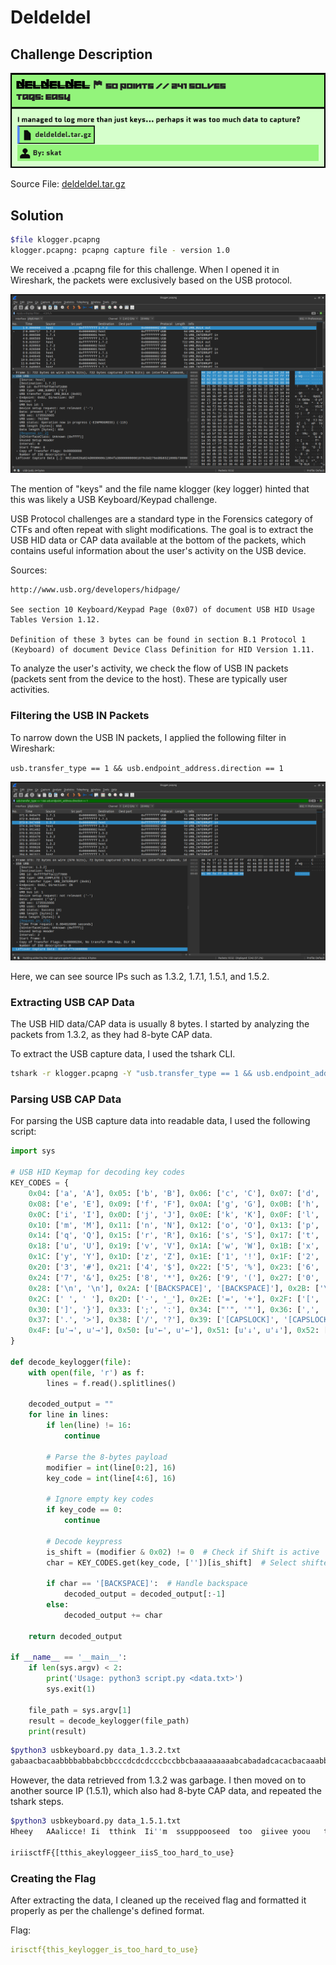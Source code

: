 # Deldeldel

## Challenge Description

![Description](./assets/desc.png)

Source File: [deldeldel.tar.gz](./assets/deldeldel.tar.gz)

## Solution

```bash
$file klogger.pcapng 
klogger.pcapng: pcapng capture file - version 1.0
```

We received a .pcapng file for this challenge. When I opened it in Wireshark, the packets were exclusively based on the USB protocol.

![USB Protocol Packets](./assets/usb_protocol.png)

The mention of "keys" and the file name klogger (key logger) hinted that this was likely a USB Keyboard/Keypad challenge.

USB Protocol challenges are a standard type in the Forensics category of CTFs and often repeat with slight modifications. The goal is to extract the USB HID data or CAP data available at the bottom of the packets, which contains useful information about the user's activity on the USB device.

Sources:
```
http://www.usb.org/developers/hidpage/ 

See section 10 Keyboard/Keypad Page (0x07) of document USB HID Usage Tables Version 1.12.

Definition of these 3 bytes can be found in section B.1 Protocol 1 (Keyboard) of document Device Class Definition for HID Version 1.11.
```

To analyze the user's activity, we check the flow of USB IN packets (packets sent from the device to the host). These are typically user activities.

### Filtering the USB IN Packets
To narrow down the USB IN packets, I applied the following filter in Wireshark:

`usb.transfer_type == 1 && usb.endpoint_address.direction == 1`

![USB IN Packets](./assets/usb_in.png)

Here, we can see source IPs such as 1.3.2, 1.7.1, 1.5.1, and 1.5.2.

### Extracting USB CAP Data
The USB HID data/CAP data is usually 8 bytes. I started by analyzing the packets from 1.3.2, as they had 8-byte CAP data.

To extract the USB capture data, I used the tshark CLI. 

```bash
tshark -r klogger.pcapng -Y "usb.transfer_type == 1 && usb.endpoint_address.direction == 1 && usb.src==1.3.2" -T fields -e usb.capdata > data_1.3.2.txt
```

### Parsing USB CAP Data

For parsing the USB capture data into readable data, I used the following script:

```python
import sys

# USB HID Keymap for decoding key codes
KEY_CODES = {
    0x04: ['a', 'A'], 0x05: ['b', 'B'], 0x06: ['c', 'C'], 0x07: ['d', 'D'],
    0x08: ['e', 'E'], 0x09: ['f', 'F'], 0x0A: ['g', 'G'], 0x0B: ['h', 'H'],
    0x0C: ['i', 'I'], 0x0D: ['j', 'J'], 0x0E: ['k', 'K'], 0x0F: ['l', 'L'],
    0x10: ['m', 'M'], 0x11: ['n', 'N'], 0x12: ['o', 'O'], 0x13: ['p', 'P'],
    0x14: ['q', 'Q'], 0x15: ['r', 'R'], 0x16: ['s', 'S'], 0x17: ['t', 'T'],
    0x18: ['u', 'U'], 0x19: ['v', 'V'], 0x1A: ['w', 'W'], 0x1B: ['x', 'X'],
    0x1C: ['y', 'Y'], 0x1D: ['z', 'Z'], 0x1E: ['1', '!'], 0x1F: ['2', '@'],
    0x20: ['3', '#'], 0x21: ['4', '$'], 0x22: ['5', '%'], 0x23: ['6', '^'],
    0x24: ['7', '&'], 0x25: ['8', '*'], 0x26: ['9', '('], 0x27: ['0', ')'],
    0x28: ['\n', '\n'], 0x2A: ['[BACKSPACE]', '[BACKSPACE]'], 0x2B: ['\t', '\t'],
    0x2C: [' ', ' '], 0x2D: ['-', '_'], 0x2E: ['=', '+'], 0x2F: ['[', '{'],
    0x30: [']', '}'], 0x33: [';', ':'], 0x34: ["'", '"'], 0x36: [',', '<'],
    0x37: ['.', '>'], 0x38: ['/', '?'], 0x39: ['[CAPSLOCK]', '[CAPSLOCK]'],
    0x4F: [u'→', u'→'], 0x50: [u'←', u'←'], 0x51: [u'↓', u'↓'], 0x52: [u'↑', u'↑']
}

def decode_keylogger(file):
    with open(file, 'r') as f:
        lines = f.read().splitlines()

    decoded_output = ""
    for line in lines:
        if len(line) != 16:
            continue

        # Parse the 8-bytes payload
        modifier = int(line[0:2], 16)
        key_code = int(line[4:6], 16)

        # Ignore empty key codes
        if key_code == 0:
            continue

        # Decode keypress
        is_shift = (modifier & 0x02) != 0  # Check if Shift is active
        char = KEY_CODES.get(key_code, [''])[is_shift]  # Select shifted/unshifted char

        if char == '[BACKSPACE]':  # Handle backspace
            decoded_output = decoded_output[:-1]
        else:
            decoded_output += char

    return decoded_output

if __name__ == '__main__':
    if len(sys.argv) < 2:
        print('Usage: python3 script.py <data.txt>')
        sys.exit(1)

    file_path = sys.argv[1]
    result = decode_keylogger(file_path)
    print(result)
```

```bash
$python3 usbkeyboard.py data_1.3.2.txt 
gabaacbacaabbbbabbabcbbcccdcdcdcccbccbbcbaaaaaaaaabcabadadcacacbacaaabbbacbacbcbb
```
However, the data retrieved from 1.3.2 was garbage. I then moved on to another source IP (1.5.1), which also had 8-byte CAP data, and repeated the tshark steps.

```bash
$python3 usbkeyboard.py data_1.5.1.txt 
Hheey   AAalicce! Ii  tthink  Ii''m  ssupppooseed  too  giivee yoou   tiss fllaag:

iriisctfF{[tthis_akeyloggeer_iisS_too_hard_to_use}
```

### Creating the Flag
After extracting the data, I cleaned up the received flag and formatted it properly as per the challenge's defined format.

Flag: 
```yaml
irisctf{this_keylogger_is_too_hard_to_use}
```
